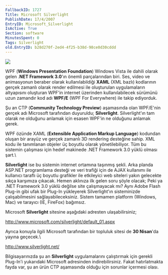 ```yaml
---
FallbackID: 1727
Title: Microsoft Silverlight
PublishDate: 17/4/2007
EntryID: Microsoft_Silverlight
IsActive: True
Section: software
MinutesSpent: 0
Tags: Silverlight
old.EntryID: b28d270f-2ed4-4f25-b38d-98ce0d30cddd
---
```

![](http://cdn.daron.yondem.com/assets/1727/silverlight.gif)

WPF (**Windows Presentation Foundation**) Windows Vista ile dahili
olarak gelen .**NET Framework 3.0**'ın önemli parçalarından biri. Ses,
video ve animasyonun beraber olarak kullanılabildiği **XAML** (XML
bazlı) kodlarının gerçek zamanlı olarak render edilmesi ile oluşturulan
uygulamaların altyapısını oluşturan WPF'in internet üzerinden
kullanılabilecek sürümünü uzun zamandır kod adı **WPF/E** (WPF For
Everywhere) ile takip ediyorduk.

Şu an CTP (**Community Technology Preview**) aşamasında olan WPF/E'nin
gerçek adı Microsoft tarafından duyuruldu; **Silverlight**.
Silverlight'ın tam olarak ne olduğunu anlamak için esasen WPF'in ne
olduğunu anlamak gerek.

WPF özünde XAML (**Extensible Application Markup Language**) kodundan
oluşan bir arayüz ve gerçek zamanlı 3D rendering desteğine sahip. XML
kodu ile tanımlanan objeler üç boyutlu olarak yönetilebiliyor. Tüm bu
sistemin çalışması için hedef makinede .NET Framework 3.0 yüklü olması
şart.\

**Silverlight** ise bu sistemin internet ortamına taşınmış şekli. Arka
planda ASP.NET programlama desteği ve veri trafiği için de AJAX
kullanımı ile kullanıcı taraflı üç boyutlu grafikler ile etkileyici web
siteleri yakın gelecekte sıkça karşımıza çıkacak. Hemen aklınıza ilk
gelen soru şöyle olacak; Peki ya .NET Framework 3.0 yüklü değilse site
çalışmayacak mı? Aynı Adobe Flash Plug-in gibi ufak bir Plug-In
yükleyerek Silverlight'ın sisteminizde çalışabilmesini
sağlayabileceksiniz. Sistem tamamen platform (Windows, Mac) ve tarayıcı
(IE, FireFox) bağımsız.

Microsoft **Silverlight** sitesine aşağıdaki adresten ulaşabilirsiniz;

<http://www.microsoft.com/silverlight/default_01.aspx>

Ayrıca konuyla ilgili Microsoft tarafından bir topluluk sitesi de **30
Nisan**'da yayına geçecek.\

<http://www.silverlight.net/>

Bilgisayarınızda şu an **Silverlight** uygulamalarını çalıştırmak için
gerekli Plug-In'i yukarıdaki Microsoft adresinden indirebilirsiniz.
Fakat hatırlatmakta fayda var, şu an ürün CTP aşamasında olduğu için
sorunlar içermesi olası.



